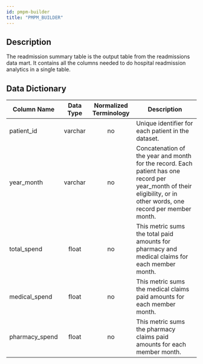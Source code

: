 ```yaml
---
id: pmpm-builder
title: "PMPM_BUILDER"
---
```

## Description
The readmission summary table is the output table from the readmissions data mart.  It contains all the columns needed to do hospital readmission analytics in a single table.

## Data Dictionary
| Column Name | Data Type | Normalized Terminology | Description |
|---|:---:|:---:|---|
| patient_id | varchar | no | Unique identifier for each patient in the dataset. |
| year_month | varchar | no | Concatenation of the year and month for the record. Each patient has one record per year_month of their eligibility, or in other words, one record per member month. |
| total_spend | float | no | This metric sums the total paid amounts for pharmacy and medical claims for each member month. |
| medical_spend | float | no | This metric sums the medical claims paid amounts for each member month. |
| pharmacy_spend | float | no | This metric sums the pharmacy claims paid amounts for each member month. |
